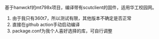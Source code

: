 基于hanwckf的mt798x项目，编译带有scutclient的固件，适用华工校园网。
1. 由于我只有360t7，所以测试有限，其他版本不确定是否正常
2. 直接在github action手动启动编译  
3. package.conf为我个人喜好选择的库，可自行调整
